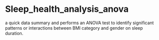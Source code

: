 # Sleep_health_analysis_anova
a quick data summary and performs an ANOVA test to identify significant patterns or interactions between BMI category and gender on sleep duration.
